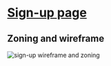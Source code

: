 # [Sign-up page](https://github.com/LaurineDaSilva/ornis/issues/47)

## Zoning and wireframe

![sign-up wireframe and zoning](../../../../images/sign-up/sign_up_01.jpg)
